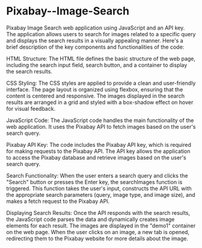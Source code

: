 # Pixabay--Image-Search
Pixabay Image Search web application using JavaScript and an API key. The application allows users to search for images related to a specific query and displays the search results in a visually appealing manner.
Here's a brief description of the key components and functionalities of the code:

HTML Structure: The HTML file defines the basic structure of the web page, including the search input field, search button, and a container to display the search results.

CSS Styling: The CSS styles are applied to provide a clean and user-friendly interface. The page layout is organized using flexbox, ensuring that the content is centered and responsive. The images displayed in the search results are arranged in a grid and styled with a box-shadow effect on hover for visual feedback.

JavaScript Code: The JavaScript code handles the main functionality of the web application. It uses the Pixabay API to fetch images based on the user's search query.

Pixabay API Key: The code includes the Pixabay API key, which is required for making requests to the Pixabay API. The API key allows the application to access the Pixabay database and retrieve images based on the user's search query.

Search Functionality: When the user enters a search query and clicks the "Search" button or presses the Enter key, the searchImages function is triggered. This function takes the user's input, constructs the API URL with the appropriate search parameters (query, image type, and image size), and makes a fetch request to the Pixabay API.

Displaying Search Results: Once the API responds with the search results, the JavaScript code parses the data and dynamically creates image elements for each result. The images are displayed in the "demo1" container on the web page. When the user clicks on an image, a new tab is opened, redirecting them to the Pixabay website for more details about the image.
